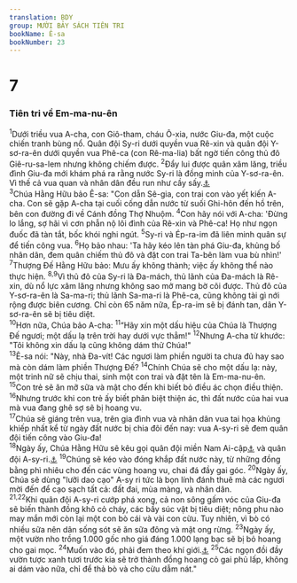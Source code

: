 ```yaml
---
translation: BDY
group: MƯỜI BẢY SÁCH TIÊN TRI
bookName: Ê-sa 
bookNumber: 23
---
```


<div class="title"><h1>7</h1><h3>Tiên tri về Em-ma-nu-ên</h3></div>
<span class="verse es_7_1"><sup>1</sup>Dưới triều vua A-cha, con Giô-tham, cháu Ô-xia, nước Giu-đa, một cuộc chiến tranh bùng nổ. Quân đội Sy-ri dưới quyền vua Rê-xin và quân đội Y-sơ-ra-ên dưới quyền vua Phê-ca (con Rê-ma-lia) bất ngờ tiến công thủ đô Giê-ru-sa-lem nhưng không chiếm được. </span>
<span class="verse es_7_2"><sup>2</sup>Đẩy lui được quân xâm lăng, triều đình Giu-đa mới khám phá ra rằng nước Sy-ri là đồng minh của Y-sơ-ra-ên. Vì thế cả vua quan và nhân dân đều run như cầy sấy.<a href="#" data-toggle="tooltip" data-placement="bottom" title="Nt như cây rừng rúng động vì gió">⚓</a><br/></span>
<span class="verse es_7_3"><sup>3</sup>Chúa Hằng Hữu bảo Ê-sa: &#34;Con dẫn Sê-gia, con trai con vào yết kiến A-cha. Con sẽ gặp A-cha tại cuối cống dẫn nước từ suối Ghi-hôn đến hồ trên, bên con đường đi về Cánh đồng Thợ Nhuộm. </span>
<span class="verse es_7_4"><sup>4</sup>Con hãy nói với A-cha: &#39;Đừng lo lắng, sợ hãi vì cơn phẫn nộ lôi đình của Rê-xin và Phê-ca! Họ như ngọn đuốc đã tàn tắt, bốc khói nghi ngút. </span>
<span class="verse es_7_5"><sup>5</sup>Sy-ri và Ép-ra-im đã liên minh quân sự để tiến công vua. </span>
<span class="verse es_7_6"><sup>6</sup>Họ bảo nhau: &#39;Ta hãy kéo lên tàn phá Giu-đa, khủng bố nhân dân, đem quân chiếm thủ đô và đặt con trai Ta-bên làm vua bù nhìn!&#39; </span>
<span class="verse es_7_7"><sup>7</sup>Thượng Đế Hằng Hữu bảo: Mưu ấy không thành; việc ấy không thể nào thực hiện. </span>
<span class="verse es_7_8 es_7_9"><sup>8,9</sup>Vì thủ đô của Sy-ri là Đa-mách, thủ lãnh của Đa-mách là Rê-xin, dù nổ lực xâm lăng nhưng không sao mở mang bờ cõi được. Thủ đô của Y-sơ-ra-ên là Sa-ma-ri; thủ lãnh Sa-ma-ri là Phê-ca, cũng không tài gì nới rộng được biên cương. Chỉ còn 65 năm nữa, Ép-ra-im sẽ bị đánh tan, dân Y-sơ-ra-ên sẽ bị tiêu diệt.<br/></span>
<span class="verse es_7_10"><sup>10</sup>Hơn nữa, Chúa bảo A-cha: </span>
<span class="verse es_7_11"><sup>11</sup>“Hãy xin một dấu hiệu của Chúa là Thượng Đế ngươi; một dấu lạ trên trời hay dưới vực thẳm!&#34; </span>
<span class="verse es_7_12"><sup>12</sup>Nhưng A-cha từ khước: &#34;Tôi không xin dấu lạ cũng không dám thử Chúa!&#34;<br/></span>
<span class="verse es_7_13"><sup>13</sup>Ê-sa nói: &#34;Này, nhà Đa-vít! Các ngươi làm phiền người ta chưa đủ hay sao mà còn dám làm phiền Thượng Đế? </span>
<span class="verse es_7_14"><sup>14</sup>Chính Chúa sẽ cho một dấu lạ: này, một trinh nữ sẽ chịu thai, sinh một con trai và đặt tên là Em-ma-nu-ên. </span>
<span class="verse es_7_15"><sup>15</sup>Con trẻ sẽ ăn mỡ sữa và mật cho đến khi biết bỏ điều ác chọn điều thiện. </span>
<span class="verse es_7_16"><sup>16</sup>Nhưng trước khi con trẻ ấy biết phân biệt thiện ác, thì đất nước của hai vua mà vua đang ghê sợ sẽ bị hoang vu.<br/></span>
<span class="verse es_7_17"><sup>17</sup>Chúa sẽ giáng trên vua, trên gia đình vua và nhân dân vua tai họa khủng khiếp nhất kể từ ngày đất nước bị chia đôi đến nay: vua A-sy-ri sẽ đem quân đội tiến công vào Giu-đa!<br/></span>
<span class="verse es_7_18"><sup>18</sup>Ngày ấy, Chúa Hằng Hữu sẽ kêu gọi quân đội miền Nam Ai-cập<a href="#" data-toggle="tooltip" data-placement="bottom" title="a Nt đàn ruồi từ cuối các sông ở Ai-cập">⚓</a> và quân đội A-sy-ri.<a href="#" data-toggle="tooltip" data-placement="bottom" title="Nt ong đất A-sy-ri">⚓</a>  </span>
<span class="verse es_7_19"><sup>19</sup>Chúng sẽ kéo vào đóng khắp đất nước này, từ những đồng bằng phì nhiêu cho đến các vùng hoang vu, chai đá đầy gai góc. </span>
<span class="verse es_7_20"><sup>20</sup>Ngày ấy, Chúa sẽ dùng &#34;lưỡi dao cạo&#34; A-sy ri tức là bọn lính đánh thuê mà các ngươi mời đến để cạo sạch tất cả: đất đai, mùa màng, và nhân dân.<br/></span>
<span class="verse es_7_21 es_7_22"><sup>21,22</sup>Khi quân đội A-sy-ri cướp phá xong, cả non sông gấm vóc của Giu-đa sẽ biến thành đồng khô cỏ cháy, các bầy súc vật bị tiêu diệt; nông phu nào may mắn mới còn lại một con bò cái và vài con cừu. Tuy nhiên, vì bò có nhiều sữa nên dân sống sót sẽ ăn sữa đông và mật ong rừng. </span>
<span class="verse es_7_23"><sup>23</sup>Ngày ấy, một vườn nho trồng 1.000 gốc nho giá đáng 1.000 lạng bạc sẽ bị bỏ hoang cho gai mọc. </span>
<span class="verse es_7_24"><sup>24</sup>Muốn vào đó, phải đem theo khí giới.<a href="#" data-toggle="tooltip" data-placement="bottom" title="Nt cung và tên">⚓</a>  </span>
<span class="verse es_7_25"><sup>25</sup>Các ngọn đồi đầy vườn tược xanh tươi trước kia sẽ trở thành đồng hoang cỏ gai phủ lấp, không ai dám vào nữa, chỉ để thả bò và cho cừu dẫm nát.&#34;</span>
